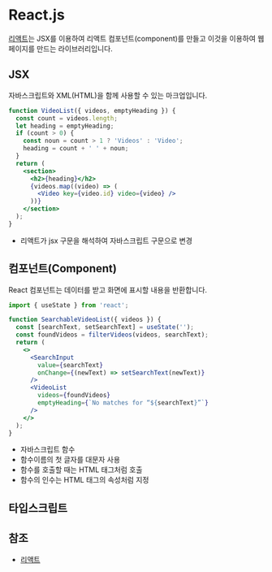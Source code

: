 # React.js

[리액트][react-dev-ko]는 JSX를 이용하여 리액트 컴포넌트(component)를 만들고 이것을 이용하여 웹 페이지를 만드는 라이브러리입니다.

## JSX

자바스크립트와 XML(HTML)을 함께 사용할 수 있는 마크업입니다.

```jsx
function VideoList({ videos, emptyHeading }) {
  const count = videos.length;
  let heading = emptyHeading;
  if (count > 0) {
    const noun = count > 1 ? 'Videos' : 'Video';
    heading = count + ' ' + noun;
  }
  return (
    <section>
      <h2>{heading}</h2>
      {videos.map((video) => (
        <Video key={video.id} video={video} />
      ))}
    </section>
  );
}
```

- 리액트가 jsx 구문을 해석하여 자바스크립트 구문으로 변경

## 컴포넌트(Component)

React 컴포넌트는 데이터를 받고 화면에 표시할 내용을 반환합니다.

```jsx
import { useState } from 'react';

function SearchableVideoList({ videos }) {
  const [searchText, setSearchText] = useState('');
  const foundVideos = filterVideos(videos, searchText);
  return (
    <>
      <SearchInput
        value={searchText}
        onChange={(newText) => setSearchText(newText)}
      />
      <VideoList
        videos={foundVideos}
        emptyHeading={`No matches for “${searchText}”`}
      />
    </>
  );
}
```

- 자바스크립트 함수
- 함수이름의 첫 글자를 대문자 사용
- 함수를 호출할 때는 HTML 태그처럼 호출
- 함수의 인수는 HTML 태그의 속성처럼 지정

## 타입스크립트

## 참조

- [리액트](https://ko.react.dev/)

[react-dev-ko]: https://ko.react.dev/
